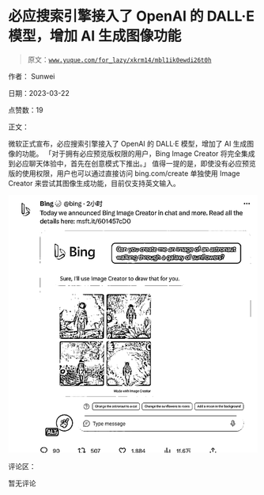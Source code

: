 # 必应搜索引擎接入了 OpenAI 的 DALL·E 模型，增加 AI 生成图像功能

> 原文：[`www.yuque.com/for_lazy/xkrm14/mbl1ik0ewdi26t0h`](https://www.yuque.com/for_lazy/xkrm14/mbl1ik0ewdi26t0h)

作者： Sunwei

日期：2023-03-22

点赞数：19

正文：

微软正式宣布，必应搜索引擎接入了 OpenAI 的 DALL·E 模型，增加了 AI 生成图像的功能。 「对于拥有必应预览版权限的用户，Bing Image Creator 将完全集成到必应聊天体验中，首先在创意模式下推出。」 值得一提的是，即使没有必应预览版的使用权限，用户也可以通过直接访问 bing.com/create 单独使用 Image Creator 来尝试其图像生成功能，目前仅支持英文输入。

![](img/05be909182a0e5c22bafdaff5f05b0d6.png)

评论区：

暂无评论

